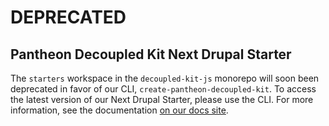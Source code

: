 # DEPRECATED

## Pantheon Decoupled Kit Next Drupal Starter

The `starters` workspace in the `decoupled-kit-js` monorepo will soon been
deprecated in favor of our CLI, `create-pantheon-decoupled-kit`. To access the
latest version of our Next Drupal Starter, please use the CLI. For more
information, see the documentation
[on our docs site](https://decoupledkit.pantheon.io/docs/frontend-starters/using-the-cli).
